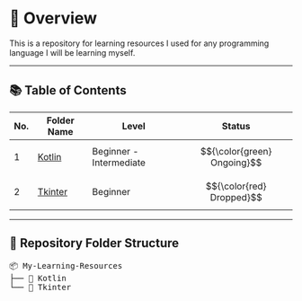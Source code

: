 # 🧭 Overview

This is a repository for learning resources I used for any programming language I will be learning myself.

---

## 📚 Table of Contents
| No. | Folder Name | Level | Status |
|-----|--------------|------|--------|
| 1 |  [Kotlin](Kotlin/)  | Beginner - Intermediate | $${\color{green} Ongoing}$$ |
| 2 | [Tkinter](Tkinter/) | Beginner | $${\color{red} Dropped}$$ |

---

## 📁 Repository Folder Structure
<pre>
📦 My-Learning-Resources
├── 📂 Kotlin
└── 📂 Tkinter
</pre>
